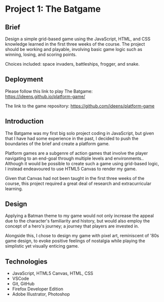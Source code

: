 # Project 1: The Batgame

## Brief

Design a simple grid-based game using the JavaScript, HTML, and CSS knowledge learned in the first three weeks of the course. The project should be working and playable, involving basic game logic such as winning, losing, and scoring points.

Choices included: space invaders, battleships, frogger, and snake.

## Deployment

Please follow this link to play The Batgame: https://ideens.github.io/platform-game/

The link to the game repository: https://github.com/ideens/platform-game

## Introduction

The Batgame was my first big solo project coding in JavaScript, but given that I have had some experience in the past, I decided to push the boundaries of the brief and create a platform game.

Platform games are a subgenre of action games that involve the player navigating to an end-goal through multiple levels and environments.. Although it would be possible to create such a game using grid-based logic, I instead endeavoured to use HTML5 Canvas to render my game.

Given that Canvas had not been taught in the first three weeks of the course, this project required a great deal of research and extracurricular learning.

## Design

Applying a Batman theme to my game would not only increase the appeal due to the character's familiarity and history, but would also employ the concept of a hero's journey; a journey that players are invested in.

Alongside this, I chose to design my game with pixel art, reminiscent of '80s game design, to evoke positive feelings of nostalgia while playing the simplistic yet visually enticing game.

## Technologies

- JavaScript, HTML5 Canvas, HTML, CSS
- VSCode
- Git, GitHub
- Firefox Developer Edition
- Adobe Illustrator, Photoshop
